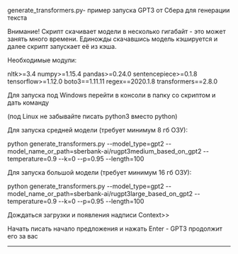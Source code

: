 generate_transformers.py- пример запуска GPT3 от Сбера для генерации текста

Внимание! Скрипт скачивает модели в несколько гигабайт - это может занять много времени. Единожды скачавшись модель кэшируется и далее скрипт запускает её из кэша.

Необходимые модули:

nltk>=3.4
numpy>=1.15.4
pandas>=0.24.0
sentencepiece>=0.1.8
tensorflow>=1.12.0
boto3==1.11.11
regex==2020.1.8
transformers==2.8.0

Для запуска под Windows перейти в консоли в папку со скриптом и дать команду

(под Linux не забывайте писать python3 вместо python)

Для запуска средней модели (требует минимум 8 гб ОЗУ):

python generate_transformers.py --model_type=gpt2 --model_name_or_path=sberbank-ai/rugpt3medium_based_on_gpt2 --temperature=0.9 --k=0 --p=0.95 --length=100

Для запуска большой модели (требует минимум 16 гб ОЗУ):

python generate_transformers.py --model_type=gpt2 --model_name_or_path=sberbank-ai/rugpt3large_based_on_gpt2 --temperature=0.9 --k=0 --p=0.95 --length=100


Дождаться загрузки и появления надписи Context>>

Начать писать начало предложения и нажать Enter - GPT3 продолжит его за вас


---------------------

